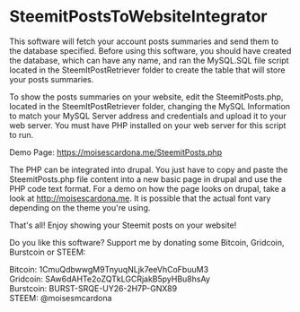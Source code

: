 # SteemitPostsToWebsiteIntegrator

This software will fetch your account posts summaries and send them to the database specified. Before using this software, you should have created the database, which can have any name, and ran the MySQL.SQL file script located in the SteemItPostRetriever folder to create the table that will store your posts summaries. 

To show the posts summaries on your website, edit the SteemitPosts.php, located in the SteemItPostRetriever folder, changing the MySQL Information to match your MySQL Server address and credentials and upload it to your web server. You must have PHP installed on your web server for this script to run.


Demo Page: https://moisescardona.me/SteemitPosts.php  

The PHP can be integrated into drupal. You just have to copy and paste the SteemitPosts.php file content into a new basic page in drupal and use the PHP code text format. For a demo on how the page looks on drupal, take a look at http://moisescardona.me. It is possible that the actual font vary depending on the theme you're using.

That's all! 
Enjoy showing your Steemit posts on your website!


Do you like this software? Support me by donating some Bitcoin, Gridcoin, Burstcoin or STEEM:

Bitcoin: 1CmuQdbwwgM9TnyuqNLjk7eeVhCoFbuuM3  
Gridcoin: SAw6dAHTe2oZQTkLGCRjakB5pyHBu8hsAy  
Burstcoin: BURST-SRQE-UY26-2H7P-GNX89  
STEEM: @moisesmcardona
